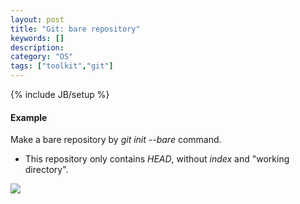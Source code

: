 ```yaml
---
layout: post
title: "Git: bare repository"
keywords: []
description: 
category: "OS"
tags: ["toolkit","git"]
---
```

{% include JB/setup %}

#### Example
Make a bare repository by *git init --bare* command.
- This repository only contains *HEAD*, without *index* and "working directory".


<img align="left" src="{{IMAGE_PATH}}/git/git-bare-repository.png" /> 






